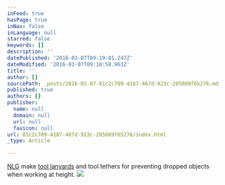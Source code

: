 ```yaml
---
inFeed: true
hasPage: true
inNav: false
inLanguage: null
starred: false
keywords: []
description: ''
datePublished: '2016-03-07T09:19:01.247Z'
dateModified: '2016-03-07T09:18:58.963Z'
title: ''
author: []
sourcePath: _posts/2016-03-07-81c2c709-4187-467d-923c-205089f65276.md
published: true
authors: []
publisher:
  name: null
  domain: null
  url: null
  favicon: null
url: 81c2c709-4187-467d-923c-205089f65276/index.html
_type: Article

---
```

[NLG][0] make [tool lanyards][1] and tool tethers for preventing dropped objects when working at height.
![](https://s3-us-west-2.amazonaws.com/the-grid-img/p/49a3616f400a8071742dddb894603672ab6bfe57.jpg)

[0]: http://neverletgo.uk/
[1]: http://neverletgo.uk/tethered-tools/tool-lanyards